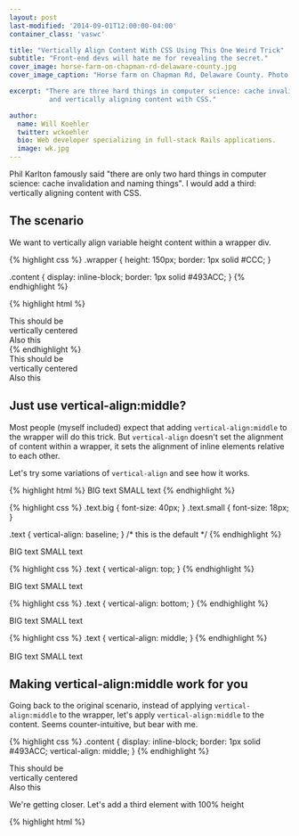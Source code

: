 ```yaml
---
layout: post
last-modified: '2014-09-01T12:00:00-04:00'
container_class: 'vaswc'

title: "Vertically Align Content With CSS Using This One Weird Trick"
subtitle: "Front-end devs will hate me for revealing the secret."
cover_image: horse-farm-on-chapman-rd-delaware-county.jpg
cover_image_caption: "Horse farm on Chapman Rd, Delaware County. Photo: Will Koehler"

excerpt: "There are three hard things in computer science: cache invalidation, naming things,
          and vertically aligning content with CSS."

author:
  name: Will Koehler
  twitter: wckoehler
  bio: Web developer specializing in full-stack Rails applications.
  image: wk.jpg
---
```

Phil Karlton famously said "there are only two hard things in computer science: cache invalidation
and naming things". I would add a third: vertically aligning content with CSS.

## The scenario

We want to vertically align variable height content within a wrapper div.

{% highlight css %}
.wrapper {
  height: 150px;
  border: 1px solid #CCC;
}

.content {
  display: inline-block;
  border: 1px solid #493ACC;
}
{% endhighlight %}

{% highlight html %}
<div class='wrapper'>
  <div class='content'>
    This should be<br>
    vertically centered
  </div>
  <div class='content'>
    Also this
  </div>
</div>
{% endhighlight %}

<div class='wrapper'>
  <div class='content'>
    This should be<br>
    vertically centered
  </div>
  <div class='content'>
    Also this
  </div>
</div>

## Just use vertical-align:middle?

Most people (myself included) expect that adding `vertical-align:middle` to the wrapper will
do this trick. But `vertical-align` doesn't set the alignment of content within a wrapper, it sets the
alignment of inline elements relative to each other.

Let's try some variations of `vertical-align` and see how it works.

{% highlight html %}
<span class='text big'>BIG text</span>
<span class='text small'>SMALL text</span>
{% endhighlight %}

{% highlight css %}
.text.big { font-size: 40px; }
.text.small { font-size: 18px; }

.text { vertical-align: baseline; }   /* this is the default */
{% endhighlight %}

<div class='boundary'>
  <span class='text big'>BIG text</span>
  <span class='text small'>SMALL text</span>
</div>

{% highlight css %}
.text { vertical-align: top; }
{% endhighlight %}

<div class='boundary'>
  <span class='text big' style='vertical-align:top'>BIG text</span>
  <span class='text small' style='vertical-align:top'>SMALL text</span>
</div>

{% highlight css %}
.text { vertical-align: bottom; }
{% endhighlight %}

<div class='boundary'>
  <span class='text big' style='vertical-align:bottom'>BIG text</span>
  <span class='text small' style='vertical-align:bottom'>SMALL text</span>
</div>

{% highlight css %}
.text { vertical-align: middle; }
{% endhighlight %}

<div class='boundary'>
  <span class='text big' style='vertical-align:middle'>BIG text</span>
  <span class='text small' style='vertical-align:middle'>SMALL text</span>
</div>

## Making vertical-align:middle work for you

Going back to the original scenario, instead of applying `vertical-align:middle` to the wrapper,
let's apply `vertical-align:middle` to the content. Seems counter-intuitive, but bear with me.

{% highlight css %}
.content {
  display: inline-block;
  border: 1px solid #493ACC;
  vertical-align: middle;
}
{% endhighlight %}

<div class='wrapper'>
  <div class='content' style='vertical-align:middle'>
    This should be<br>
    vertically centered
  </div>
  <div class='content' style='vertical-align:middle'>
    Also this
  </div>
</div>

We're getting closer. Let's add a third element with 100% height

{% highlight html %}
<div class='wrapper'>
  <div class='content' style='height:100%'>&nbsp;</div>
  <div class='content'>
    I would like this<br>
    to be vertically centered
  </div>
  <div class='content'>
    Also this
  </div>
</div>
{% endhighlight %}

<div class='wrapper'>
  <div class='content' style='vertical-align:middle;height:100%'>&nbsp;</div>
  <div class='content' style='vertical-align:middle'>
    This should be<br>
    vertically centered
  </div>
  <div class='content' style='vertical-align:middle'>
    Also this
  </div>
</div>

This is starting to look promising!

## Make CSS do the work for us

Manually adding a third element to vertically align things is a burden. So let's
have css do that for us with a `:before` pseudo element.

{% highlight css %}
.wrapper:before {
  content: '';
  display: inline-block;
  height: 100%;
  vertical-align: middle;
  border: 1px solid red; /* so we can see what's going on */
}            
{% endhighlight %}


{% highlight html %}
<div class='wrapper'>
  <div class='content'>
    I would like this<br>
    to be vertically centered
  </div>
  <div class='content'>
    Also this
  </div>
</div>
{% endhighlight %}

<div class='wrapper with_centering visible_centering broken_wrapping'>
  <div class='content' style='vertical-align:middle'>
    This should be<br>
    vertically centered
  </div>
  <div class='content' style='vertical-align:middle'>
    Also this
  </div>
</div>

It's working! Now remove the red border from the pseudo element and... Voila

<div class='wrapper with_centering'>
  <div class='content' style='vertical-align:middle'>
    This should be<br>
    vertically centered
  </div>
  <div class='content' style='vertical-align:middle'>
    Also this
  </div>
</div>

## Edge cases

Well this is awesome. But you knew there would be edge cases right? Consider this scenario:

{% highlight html %}
<div class='wrapper'>
  <div class='content'>
    This text should wrap as needed
  </div>
</div>
{% endhighlight %}

<div class='wrapper with_centering'>
  <div class='content' style='vertical-align:middle'>
    This text should wrap as needed
  </div>
</div>

Your customer views the page on a small device, or resizes their browser and...

<div style='height: 250px'>
  <div class='wrapper with_centering broken_wrapping' style='width:200px'>
    <div class='content' style='vertical-align:middle'>
      This text should wrap as needed
    </div>
  </div>
</div>

What happened?? The text wraped, but the content dropped below the wrapper. Let's make
our before pseudo element visible again.

<div style='height: 250px'>
  <div class='wrapper with_centering broken_wrapping visible_centering' style='width:200px'>
    <div class='content' style='vertical-align:middle'>
      This text should wrap as needed
    </div>
  </div>
</div>

Now we can see what happened. The `:before` pseudo element is an inline-block element. So
it's getting wrapped as well. We can fix that with another trick. Add a negative right
margin to the `:before` pseudo element so the pseudo element doesn't take up any horizontal
space.

{% highlight css %}
.wrapper:before {
  content: '';
  display: inline-block;
  height: 100%;
  vertical-align: middle;
  margin-right: -.35em;
}            
{% endhighlight %}

Now the text is wrapping like it should.

<div class='wrapper with_centering' style='width:200px'>
  <div class='content' style='vertical-align:middle'>
    This text should wrap as needed
  </div>
</div>

## All together now

{% highlight css %}
.wrapper {
  height: 150px;
  border: 1px solid #CCC;
}

.wrapper:before {
  content: '';
  display: inline-block;
  height: 100%;
  vertical-align: middle;
  margin-right: -.35em;
}            

.content {
  display: inline-block;
  border: 1px solid #493ACC;
}
{% endhighlight %}

{% highlight html %}
<div class='wrapper'>
  <div class='content'>
    This should be<br>
    vertically centered
  </div>
  <div class='content'>
    Also this
  </div>
</div>
{% endhighlight %}

## Conclusion

I've used many tricks over the years to vertically align content. They all have tradeoffs. Some
add a lot of noise to the CSS. Others (like using `display:table-cell`) have side effects. I've just
recently discovered this trick, but I think it's going to be my new go-to solution. In terms of
compatibility, it works on all modern browsers + IE8.

Thanks to Chris Coyler for the [idea](http://css-tricks.com/centering-in-the-unknown/) and
Gary Turner for the [original work](http://gtwebdev.com/workshop/vcenter/vcenter-inline-css.php).


<!-- styles for this post -->
<style>
  .vaswc .wrapper {
    height: 150px;
    border: 1px solid #CCC;
    text-align: center;
    margin-bottom: 2em;
  }

  .vaswc .wrapper.with_centering:before {
    content: '';
    display: inline-block;
    height: 100%;
    vertical-align: middle;
    margin-right: -.35em;
  }            

  .vaswc .wrapper.with_centering.visible_centering:before {
    border: 1px solid red;
  }            

  .vaswc .wrapper.with_centering.broken_wrapping:before {
    margin-right: 0em;
  }            

  .vaswc .content {
    display: inline-block;
    border: 1px solid #493ACC;
    text-align: center;
    padding: 10px;
  }

  .vaswc .boundary {
    border: 1px solid #CCC;
    padding: 0 15px;
    margin-bottom: 2em;
  }
  
  .vaswc .text {
    color: #666;
    vertical-align: baseline;
  }
  
  .vaswc .text.big {
    font-size: 2.3em;
    margin-right: 10px;
  }

  .vaswc .text.small {
    font-size: 1em;
  }
</style>
